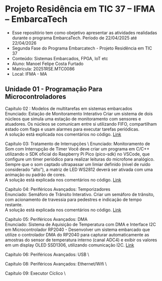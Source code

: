 # Projeto Residência em TIC 37 – IFMA – EmbarcaTech

- Esse repositório tem como obejetivo apresentar as atividades realidadas durante o programa EmbarcaTech. Período de 22/04/2025 até 22/04/2026
- Segunda Fase do Programa Embarcatech - Projeto Residência em TIC 37
- Conteúdo: Sistemas Embarcados, FPGA, IoT etc
- Aluno: Manoel Felipe Costa Furtado
- Matrícula: 20251RSE.MTC0086
- Local: IFMA - MA


 ## Unidade 01 - Programação Para Microcontroladores

 Capítulo 02 : Modelos de multitarefas em sistemas embarcados \
 Enunciado: Estação de Monitoramento Interativo 
Criar um sistema de dois núcleos que simula uma estação de monitoramento 
com  sensores  e  atuadores.  Os  núcleos  se  comunicam  entre  si  utilizando  FIFO, compartilham estado com flags e usam alarmes para executar tarefas periódicas. \
A solução está explicada nos comentários no código.  [Link](https://github.com/ManoelFelipe/Embarcatech_37/tree/main/Unidade_01/Cap_02/Atividade_01)

Capítulo 03: Tratamento de Interrupções \ 
Enunciado: Monitoramento de Som com Interrupção de Timer 
Você deve criar um programa em C/C++ utilizando o SDK oficial do Raspberry Pi Pico 
(pico-sdk)  no  VSCode,  que  configure  um  timer  periódico  para  realizar  leituras  do 
microfone analógico. Sempre que o som captado ultrapassar um limiar definido (nível de 
ruído  considerado  “alto”),  a  matriz  de  LED  WS2812  deverá  ser  ativada  com  uma 
animação ou padrão de cores.  \
A solução está explicada nos comentários no código.  [Link](https://github.com/ManoelFelipe/Embarcatech_37/tree/main/Unidade_01/Cap_03/Atividade_03)

Capítulo 04: Periféricos Avançados: Temporizadores \
Enunciado: Semáforo de Trânsito Interativo. Criar um semáforo de trânsito, com 
acionamento de travessia para pedestres e indicação de tempo restante. \
A solução está explicada nos comentários no código.  [Link](https://github.com/ManoelFelipe/Embarcatech_37/tree/main/Unidade_01/Cap_04/Atividade_04)

Capítulo 05: Periféricos Avançados: DMA \
Enunciado: Sistema de Aquisição de Temperatura com DMA e Interface I2C em 
Microcontrolador  RP2040  -  Desenvolver  um  sistema  embarcado  que  utilize  o 
controlador DMA do RP2040 para capturar automaticamente as amostras do sensor de 
temperatura interno (canal ADC4) e exibir os valores em um display OLED SSD1306, 
utilizando comunicação I2C. 
[Link](https://github.com/ManoelFelipe/Embarcatech_37/tree/main/Unidade_01/Cap_05/Atividade_05)

Capítulo 06: Periféricos Avançados: USB \

Capítulo 08: Periféricos Avançados: Ethernet/Wifi \

Capítulo 09: Executor Cíclico \